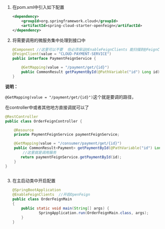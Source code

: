 1. 在pom.xml中引入如下配置

   ```xml
   <dependency>    
       <groupId>org.springframework.cloud</groupId>    
       <artifactId>spring-cloud-starter-openfeign</artifactId> 
   </dependency>
   ```

2. 将需要调用的微服务集中处理到接口中

   ```java
   @Component //这里可以不要  但必须保证@EnableFeignClients 能扫描到@FeignClient修饰的类
   @FeignClient(value = "CLOUD-PAYMENT-SERVICE")
   public interface PaymentFeignService {
   
       @GetMapping(value = "/payment/get/{id}")
       public CommonResult getPaymentById(@PathVariable("id") Long id);
   }
   ```

   

**说明：**

`@GetMapping(value = "/payment/get/{id}")`这个就是要调的路径，

在controller中或者其他地方直接调就可以了

```java
@RestController
public class OrderFeignController {

    @Resource
    private PaymentFeignService paymentFeignService;

    @GetMapping(value = "/consumer/payment/get/{id}")
    public CommonResult<Payment> getPaymentById(@PathVariable("id") Long id){
        //这里就是调用服务
       return paymentFeignService.getPaymentById(id);
    }
}
 
```



3. 在主启动类中开启配置

   ```java
   @SpringBootApplication
   @EnableFeignClients  //开启OpenFeign
   public class OrderFeignMain
   {
       public static void main(String[] args) {
               SpringApplication.run(OrderFeignMain.class, args);
       }
   }
   ```

   